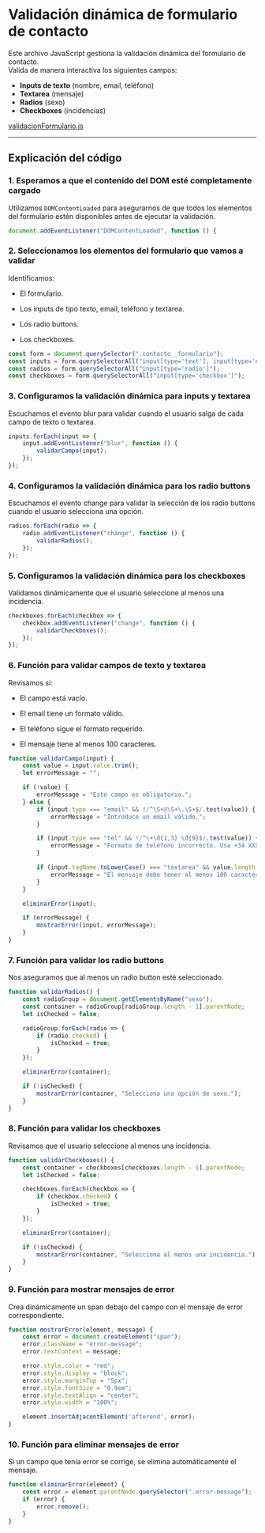 # Validación dinámica de formulario de contacto

Este archivo JavaScript gestiona la validación dinámica del formulario de contacto.  
Valida de manera interactiva los siguientes campos:
- **Inputs de texto** (nombre, email, teléfono)
- **Textarea** (mensaje)
- **Radios** (sexo)
- **Checkboxes** (incidencias)

[validacionFormulario.js](../js/validacionFormulario.js)

---

## Explicación del código

### 1. Esperamos a que el contenido del DOM esté completamente cargado

Utilizamos `DOMContentLoaded` para asegurarnos de que todos los elementos del formulario estén disponibles antes de ejecutar la validación.

```javascript
document.addEventListener("DOMContentLoaded", function () {
```

### 2. Seleccionamos los elementos del formulario que vamos a validar
   
Identificamos:

- El formulario.

- Los inputs de tipo texto, email, teléfono y textarea.

- Los radio buttons.

- Los checkboxes.

```javascript
const form = document.querySelector(".contacto__formulario");
const inputs = form.querySelectorAll("input[type='text'], input[type='email'], input[type='tel'], textarea");
const radios = form.querySelectorAll("input[type='radio']");
const checkboxes = form.querySelectorAll("input[type='checkbox']");
```

### 3. Configuramos la validación dinámica para inputs y textarea
   
Escuchamos el evento blur para validar cuando el usuario salga de cada campo de texto o textarea.

```javascript
inputs.forEach(input => {
    input.addEventListener("blur", function () {
        validarCampo(input);
    });
});
```

### 4. Configuramos la validación dinámica para los radio buttons

Escuchamos el evento change para validar la selección de los radio buttons cuando el usuario selecciona una opción.

```javascript
radios.forEach(radio => {
    radio.addEventListener("change", function () {
        validarRadios();
    });
});
```

### 5. Configuramos la validación dinámica para los checkboxes

Validamos dinámicamente que el usuario seleccione al menos una incidencia.

```javascript
checkboxes.forEach(checkbox => {
    checkbox.addEventListener("change", function () {
        validarCheckboxes();
    });
});
```

### 6. Función para validar campos de texto y textarea
   
Revisamos si:

- El campo está vacío.

- El email tiene un formato válido.

- El teléfono sigue el formato requerido.

- El mensaje tiene al menos 100 caracteres.

```javascript
function validarCampo(input) {
    const value = input.value.trim();
    let errorMessage = "";

    if (!value) {
        errorMessage = "Este campo es obligatorio.";
    } else {
        if (input.type === "email" && !/^\S+@\S+\.\S+$/.test(value)) {
            errorMessage = "Introduce un email válido.";
        }

        if (input.type === "tel" && !/^\+\d{1,3} \d{9}$/.test(value)) {
            errorMessage = "Formato de teléfono incorrecto. Usa +34 XXXXXXXXX.";
        }

        if (input.tagName.toLowerCase() === "textarea" && value.length < 100) {
            errorMessage = "El mensaje debe tener al menos 100 caracteres.";
        }
    }

    eliminarError(input);

    if (errorMessage) {
        mostrarError(input, errorMessage);
    }
}
```

### 7. Función para validar los radio buttons
   
Nos aseguramos que al menos un radio button esté seleccionado.

```javascript
function validarRadios() {
    const radioGroup = document.getElementsByName("sexo");
    const container = radioGroup[radioGroup.length - 1].parentNode;
    let isChecked = false;

    radioGroup.forEach(radio => {
        if (radio.checked) {
            isChecked = true;
        }
    });

    eliminarError(container);

    if (!isChecked) {
        mostrarError(container, "Selecciona una opción de sexo.");
    }
}
```

### 8. Función para validar los checkboxes

Revisamos que el usuario seleccione al menos una incidencia.

```javascript
function validarCheckboxes() {
    const container = checkboxes[checkboxes.length - 1].parentNode;
    let isChecked = false;

    checkboxes.forEach(checkbox => {
        if (checkbox.checked) {
            isChecked = true;
        }
    });

    eliminarError(container);

    if (!isChecked) {
        mostrarError(container, "Selecciona al menos una incidencia.");
    }
}
```

### 9. Función para mostrar mensajes de error

Crea dinámicamente un span debajo del campo con el mensaje de error correspondiente.

```javascript
function mostrarError(element, message) {
    const error = document.createElement("span");
    error.className = "error-message";
    error.textContent = message;

    error.style.color = "red";
    error.style.display = "block";
    error.style.marginTop = "5px";
    error.style.fontSize = "0.9em";
    error.style.textAlign = "center";
    error.style.width = "100%";

    element.insertAdjacentElement('afterend', error);
}
```

### 10. Función para eliminar mensajes de error

Si un campo que tenía error se corrige, se elimina automáticamente el mensaje.

```javascript
function eliminarError(element) {
    const error = element.parentNode.querySelector(".error-message");
    if (error) {
        error.remove();
    }
}
```